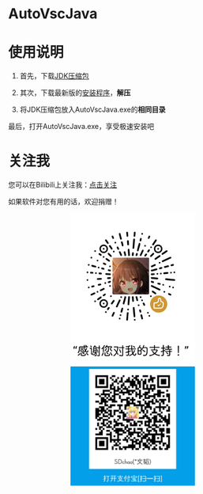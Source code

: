 # AutoVscJava
 
# 使用说明
1. 首先，下载[JDK压缩包](https://github.com/SDchao/AutoVscJava/releases/tag/JDK12.0.1)

2. 其次，下载最新版的[安装程序](https://github.com/SDchao/AutoVscJava/releases/latest)，**解压**

3. 将JDK压缩包放入AutoVscJava.exe的**相同目录**

最后，打开AutoVscJava.exe，享受极速安装吧

# 关注我
您可以在Bilibili上关注我：[点击关注](https://space.bilibili.com/12263994)

如果软件对您有用的话，欢迎捐赠！

<div align=center display="inline-block">
  <img valign="middle" width="50%" height="50%" src="https://raw.githubusercontent.com/SDchao/TurboBoostSwitcher/master/TurboBoostSwitcher/Resources/wechat.png"/>  
 <img valign="middle" width="50%" height="50%" src="https://raw.githubusercontent.com/SDchao/TurboBoostSwitcher/master/TurboBoostSwitcher/Resources/alipay.jpg"/>
</div>
